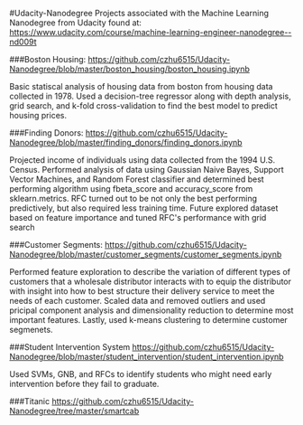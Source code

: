 

#Udacity-Nanodegree
Projects associated with the Machine Learning Nanodegree from Udacity found at: https://www.udacity.com/course/machine-learning-engineer-nanodegree--nd009t

###Boston Housing:
https://github.com/czhu6515/Udacity-Nanodegree/blob/master/boston_housing/boston_housing.ipynb

Basic statiscal analysis of housing data from boston from housing data collected in 1978. Used a decision-tree regressor along with depth analysis, grid search, and k-fold cross-validation to find the best model to predict housing prices.

###Finding Donors:
https://github.com/czhu6515/Udacity-Nanodegree/blob/master/finding_donors/finding_donors.ipynb

Projected income of individuals using data collected from the 1994 U.S. Census. Performed analysis of data using Gaussian Naive Bayes, Support Vector Machines, and Random Forest classifier and determined best performing algorithm using fbeta_score and accuracy_score from sklearn.metrics. RFC turned out to be not only the best performing predictively, but also required less training time. Future explored dataset based on feature importance and tuned RFC's performance with grid search

###Customer Segments:
https://github.com/czhu6515/Udacity-Nanodegree/blob/master/customer_segments/customer_segments.ipynb

Performed feature exploration to describe the variation of different types of customers that a wholesale distributor interacts with to equip the distributor with insight into how to best structure their delivery service to meet the needs of each customer. Scaled data and removed outliers and used pricipal component analysis and dimensionality reduction to determine most important features. Lastly, used k-means clustering to determine customer segmenets.

###Student Intervention System
https://github.com/czhu6515/Udacity-Nanodegree/blob/master/student_intervention/student_intervention.ipynb

Used SVMs, GNB, and RFCs to identify students who might need early intervention before they fail to graduate.

###Titanic
https://github.com/czhu6515/Udacity-Nanodegree/tree/master/smartcab

